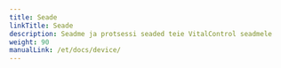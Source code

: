 ```yaml
---
title: Seade
linkTitle: Seade
description: Seadme ja protsessi seaded teie VitalControl seadmele
weight: 90
manualLink: /et/docs/device/
---
```

<script>
  window.location.href = "/et/docs/device/";
</script>
